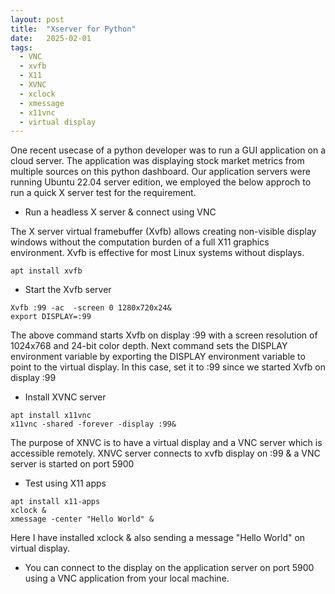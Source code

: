 ```yaml
---
layout: post
title:  "Xserver for Python"
date:   2025-02-01
tags:
  - VNC
  - xvfb
  - X11
  - XVNC
  - xclock
  - xmessage
  - x11vnc
  - virtual display
---
```



One recent usecase of a python developer was to run a GUI application on a cloud server. The application was displaying stock market metrics from multiple sources on this python dashboard. 
Our application servers were running Ubuntu 22.04 server edition, we employed the below approch to run a quick X server test for the requirement. 

* Run a headless X server & connect using VNC

The X server virtual framebuffer (Xvfb) allows creating non-visible display windows without the computation burden of a full X11 graphics environment. 
Xvfb is effective for most Linux systems without displays.

```
apt install xvfb
```
* Start the Xvfb server

```
Xvfb :99 -ac  -screen 0 1280x720x24&
export DISPLAY=:99
```

The above command starts Xvfb on display :99 with a screen resolution of 1024x768 and 24-bit color depth. 
Next command sets the DISPLAY environment variable by exporting the DISPLAY environment variable to point to the virtual display. 
In this case, set it to :99 since we started Xvfb on display :99

* Install XVNC server 

```
apt install x11vnc
x11vnc -shared -forever -display :99&

```

The purpose of XNVC is to have a virtual display and a VNC server which is accessible remotely.
XNVC server connects to xvfb display on :99 & a VNC server is started on port 5900 

* Test using X11 apps

```
apt install x11-apps
xclock &
xmessage -center "Hello World" &
```

Here I have installed xclock & also sending a message "Hello World" on virtual display.

* You can connect to the display on the application server on port 5900 using a VNC application from your local machine.

